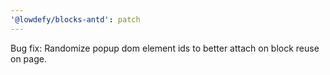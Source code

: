 ```yaml
---
'@lowdefy/blocks-antd': patch
---
```


Bug fix: Randomize popup dom element ids to better attach on block reuse on page.
